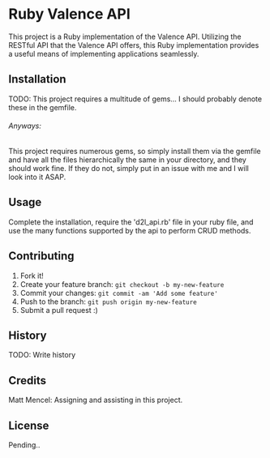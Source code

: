 
# Ruby Valence API
This project is a Ruby implementation of the Valence API. Utilizing the RESTful API that the Valence API offers, this Ruby implementation provides a useful means of implementing applications seamlessly.

## Installation
TODO: This project requires a multitude of gems...
I should probably denote these in the gemfile.

###### Anyways:

This project requires numerous gems, so simply install them via the gemfile and have all the files hierarchically the same in your directory, and they should work fine. If they do not, simply put in an issue with me and I will look into it ASAP.

## Usage
Complete the installation, require the 'd2l_api.rb' file in your ruby file, and use the many functions supported by the api to perform CRUD methods.

## Contributing
1. Fork it!
2. Create your feature branch: `git checkout -b my-new-feature`
3. Commit your changes: `git commit -am 'Add some feature'`
4. Push to the branch: `git push origin my-new-feature`
5. Submit a pull request :)

## History
TODO: Write history

## Credits
Matt Mencel: Assigning and assisting in this project.

## License
Pending..